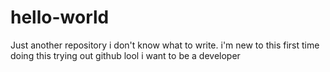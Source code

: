 # hello-world
Just another repository
i don't know what to write.
i'm new to this 
first time doing this
trying out github lool
i want to be a developer
